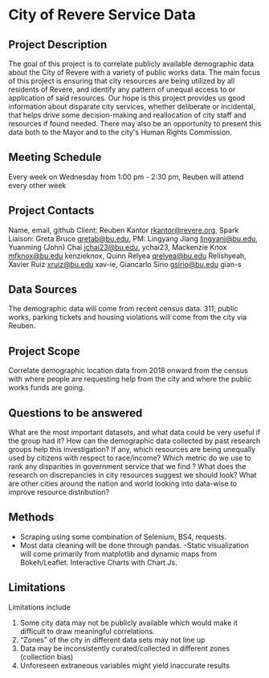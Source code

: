 # City of Revere Service Data 

## Project Description
The goal of this project is to correlate publicly available demographic data about the City of Revere with a variety of public works data. The main focus of this project is ensuring that city resources are being utilized by all residents of Revere, and identify any pattern of unequal access to or application of said resources. Our hope is this project provides us good information about disparate city services, whether deliberate or incidental, that helps drive some decision-making and reallocation of city staff and resources if found needed. There may also be an opportunity to present this data both to the Mayor and to the city's Human Rights Commission.

## Meeting Schedule
Every week on Wednesday from 1:00 pm - 2:30 pm, Reuben will attend every other week

## Project Contacts
Name, email, github
Client: Reuben Kantor rkantor@revere.org,
Spark Liaison: Greta Bruce gretab@bu.edu, 
PM: Lingyang Jiang lingyanj@bu.edu,
Yuanming (John) Chai jchai23@bu.edu, ychai23,
Mackenzie Knox mfknox@bu.edu kenzieknox, 
Quinn Relyea qrelyea@bu.edu Relishyeah,
Xavier Ruiz xruiz@bu.edu xav-ie,
Giancarlo Sirio gsirio@bu.edu gian-s

## Data Sources
The demographic data will come from recent census data. 311, public works, parking tickets and housing violations will come from the city via Reuben.

## Project Scope
Correlate demographic location data from 2018 onward from the census with where people are requesting help from the city and where the public works funds are going.

## Questions to be answered
What are the most important datasets, and what data could be very useful if the group had it?
How can the demographic data collected by past research groups help this investigation?
If any, which resources are being unequally used by citizens with respect to race/income?
Which metric do we use to rank any disparities in government service that we find ?
What does the research on discrepancies in city resources suggest we should look?
What are other cities around the nation and world looking into data-wise to improve resource distribution?

## Methods
- Scraping using some combination of Selenium, BS4, requests.
- Most data cleaning will be done through pandas.
-Static visualization will come primarily from matplotlib and dynamic maps from Bokeh/Leaflet. Interactive Charts with Chart.Js.

## Limitations
Limitations include
1. Some city data may not be publicly available which would make it difficult to draw meaningful correlations. 
2. “Zones” of the city in different data sets may not line up
3. Data may be inconsistently curated/collected in different zones (collection bias)
4. Unforeseen extraneous variables might yield inaccurate results




